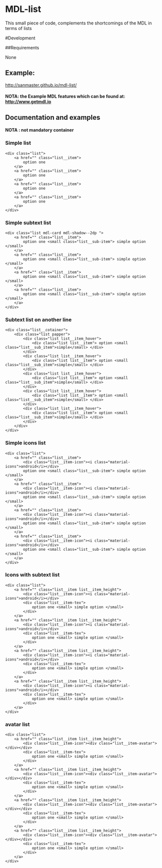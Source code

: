 # MDL-list
This small piece of code, complements the shortcomings of the MDL in terms of lists

#Development

##Requirements

None

## Example:

http://sanmaster.github.io/mdl-list/

#### NOTA: the Example MDL features which can be found at: http://www.getmdl.io

## Documentation and examples

#### NOTA : not mandatory container 

### Simple list

	<div class="list">
     	<a href="" class="list__item">
        	option one
  		</a>
  		<a href="" class="list__item">
        	option one
  		</a>
  		<a href="" class="list__item">
        	option one
  		</a>
  		<a href="" class="list__item">
        	option one
  		</a>
	</div>
	
### Simple subtext list

	<div class="list mdl-card mdl-shadow--2dp ">
     	<a href="" class="list__item">
        	option one <small class="list__sub-item"> simple option </small>
  		</a>
     	<a href="" class="list__item">
        	option one <small class="list__sub-item"> simple option </small>
  		</a>
  		<a href="" class="list__item">
        	option one <small class="list__sub-item"> simple option </small>
  		</a>
  		<a href="" class="list__item">
        	option one <small class="list__sub-item"> simple option </small>
  		</a>
  	</div>

### Subtext list on another line

	<div class="list__cotainer">
		<div class="list papper">
			<div class="list list__item_hover">
				<div class="list list__item"> option <small class="list__sub_item">simple</small> </div>
			</div>
			<div class="list list__item_hover">
				<div class="list list__item"> option <small class="list__sub_item">simple</small> </div>
			</div>
			<div class="list list__item_hover">
				<div class="list list__item"> option <small class="list__sub_item">simple</small> </div>
			</div>
			<div class="list list__item_hover">
				<div class="list list__item"> option <small class="list__sub_item">simple</small> </div>
			</div>
			<div class="list list__item_hover">
				<div class="list list__item"> option <small class="list__sub_item">simple</small> </div>
			</div>
		</div>
	</div>

### Simple icons list

	<div class="list">
     	<a href="" class="list__item">
     		<div class="list__item-icon"><i class="material-icons">android</i></div>
        	option one <small class="list__sub-item"> simple option </small>
  		</a>
  		<a href="" class="list__item">
  			<div class="list__item-icon"><i class="material-icons">android</i></div>
        	option one <small class="list__sub-item"> simple option </small>
  		</a>
  		<a href="" class="list__item">
  			<div class="list__item-icon"><i class="material-icons">android</i></div>
        	option one <small class="list__sub-item"> simple option </small>
  		</a>
  		<a href="" class="list__item">
  			<div class="list__item-icon"><i class="material-icons">android</i></div>
        	option one <small class="list__sub-item"> simple option </small>
  		</a>
  	</div>
	
### Icons with subtext list

	<div class="list">
     	<a href="" class="list__item list__item_height">
     		<div class="list__item-icon"><i class="material-icons">android</i></div>
        	<div class="list__item-tex">
        		option one <small> simple option </small>
        	</div>
  		</a>
  		<a href="" class="list__item list__item_height">
     		<div class="list__item-icon"><i class="material-icons">android</i></div>
        	<div class="list__item-tex">
        		option one <small> simple option </small>
        	</div>
  		</a>
  		<a href="" class="list__item list__item_height">
     		<div class="list__item-icon"><i class="material-icons">android</i></div>
        	<div class="list__item-tex">
        		option one <small> simple option </small>
        	</div>
  		</a>
  		<a href="" class="list__item list__item_height">
     		<div class="list__item-icon"><i class="material-icons">android</i></div>
        	<div class="list__item-tex">
        		option one <small> simple option </small>
        	</div>
  		</a>
  	</div>

### avatar list

	<div class="list">
     	<a href="" class="list__item list__item_height">
     		<div class="list__item-icon"><div class="list__item-avatar"></div></div>
        	<div class="list__item-tex">
        		option one <small> simple option </small>
        	</div>
  		</a>
  		<a href="" class="list__item list__item_height">
     		<div class="list__item-icon"><div class="list__item-avatar"></div></div>
        	<div class="list__item-tex">
        		option one <small> simple option </small>
        	</div>
  		</a>
  		<a href="" class="list__item list__item_height">
     		<div class="list__item-icon"><div class="list__item-avatar"></div></div>
        	<div class="list__item-tex">
        		option one <small> simple option </small>
        	</div>
  		</a>
  		<a href="" class="list__item list__item_height">
     		<div class="list__item-icon"><div class="list__item-avatar"></div></div>
        	<div class="list__item-tex">
        		option one <small> simple option </small>
        	</div>
  		</a>
  	</div>
